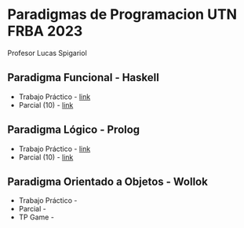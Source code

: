 # Paradigmas de Programacion UTN FRBA 2023
Profesor Lucas Spigariol 

## Paradigma Funcional - Haskell
- Trabajo Práctico - [link](https://github.com/SollGomez/Paradigmas-de-Programacion/tree/main/Funcional/TP%20Funcional%202023)
- Parcial (10) - [link](https://github.com/SollGomez/Paradigmas-de-Programacion/tree/main/Funcional/Prarcial%20Funcional%202023)

## Paradigma Lógico - Prolog
- Trabajo Práctico - [link](https://github.com/SollGomez/Paradigmas-de-Programacion/tree/main/Logico/TP%20Logico%202023)
- Parcial (10) - [link](https://github.com/SollGomez/Paradigmas-de-Programacion/tree/main/Logico/Parcial%20Logico%202023)

## Paradigma Orientado a Objetos - Wollok
- Trabajo Práctico - 
- Parcial - 
- TP Game - 
